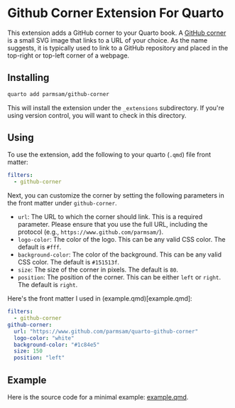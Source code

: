 # Github Corner Extension For Quarto

This extension adds a GitHub corner to your Quarto book. A [GitHub corner](https://tholman.com/github-corners/) is a small SVG image that links to a URL of your choice. As the name suggests, it is typically used to link to a GitHub repository and placed in the top-right or top-left corner of a webpage.

## Installing


```bash
quarto add parmsam/github-corner
```

This will install the extension under the `_extensions` subdirectory.
If you're using version control, you will want to check in this directory.

## Using

To use the extension, add the following to your quarto (`.qmd`) file front matter:

```yaml
filters:
  - github-corner
```

Next, you can customize the corner by setting the following parameters in the front matter under `github-corner`.

- `url`: The URL to which the corner should link. This is a required parameter. Please ensure that you use the full URL, including the protocol (e.g., `https://www.github.com/parmsam/`).
- `logo-color`: The color of the logo. This can be any valid CSS color. The default is `#fff`.
- `background-color`: The color of the background. This can be any valid CSS color. The default is `#151513f`.
- `size`: The size of the corner in pixels. The default is `80`.
- `position`: The position of the corner. This can be either `left` or `right`. The default is `right`.

Here's the front matter I used in (example.qmd)[example.qmd]:

```yaml
filters:
  - github-corner
github-corner:
  url: "https://www.github.com/parmsam/quarto-github-corner"
  logo-color: "white"
  background-color: "#1c84e5"
  size: 150
  position: "left"
```

## Example

Here is the source code for a minimal example: [example.qmd](example.qmd).

